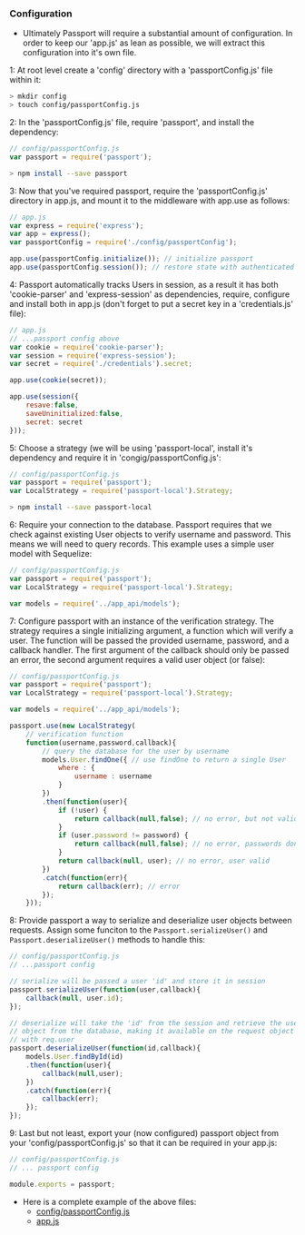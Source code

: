 ### Configuration
* Ultimately Passport will require a substantial amount of configuration. In order to keep our 'app.js' as lean as possible, we will extract this configuration into it's own file.
  
1: At root level create a 'config' directory with a 'passportConfig.js' file within it:
  
```bash
> mkdir config
> touch config/passportConfig.js
```

  
2: In the 'passportConfig.js' file, require 'passport', and install the dependency:
  
  
```javascript
// config/passportConfig.js
var passport = require('passport');
```
  
```bash
> npm install --save passport
```
  
3: Now that you've required passport, require the 'passportConfig.js' directory in app.js, and mount it to the middleware with app.use as follows:
  
```javascript
// app.js
var express = require('express');
var app = express();
var passportConfig = require('./config/passportConfig');

app.use(passportConfig.initialize()); // initialize passport
app.use(passportConfig.session()); // restore state with authenticated session
```
  
4: Passport automatically tracks Users in session, as a result it has both 'cookie-parser' and 'express-session' as dependencies, require, configure and install both in app.js (don't forget to put a secret key in a 'credentials.js' file):
  
  
```javascript
// app.js
// ...passport config above
var cookie = require('cookie-parser');
var session = require('express-session');
var secret = require('./credentials').secret;

app.use(cookie(secret));

app.use(session({
	resave:false,
	saveUninitialized:false,
	secret: secret
}));
```
  
5: Choose a strategy (we will be using 'passport-local', install it's dependency and require it in 'congig/passportConfig.js':
  
  
```javascript
// config/passportConfig.js
var passport = require('passport');
var LocalStrategy = require('passport-local').Strategy;
```
  
```bash
> npm install --save passport-local
```
  
6: Require your connection to the database. Passport requires that we check against existing User objects to verify username and password. This means we will need to query records. This example uses a simple user model with Sequelize:  
  
```javascript
// config/passportConfig.js
var passport = require('passport');
var LocalStrategy = require('passport-local').Strategy;

var models = require('../app_api/models');
```
  
7: Configure passport with an instance of the verification strategy. The strategy requires a single initializing argument, a function which will verify a user. The function will be passed the provided username, password, and a callback handler. The first argument of the callback should only be passed an error, the second argument requires a valid user object (or false):
  
```javascript
// config/passportConfig.js
var passport = require('passport');
var LocalStrategy = require('passport-local').Strategy;

var models = require('../app_api/models');

passport.use(new LocalStrategy(
	// verification function
	function(username,password,callback){
		// query the database for the user by username
		models.User.findOne({ // use findOne to return a single User
			where : {
				username : username
			}
		})
		.then(function(user){
			if (!user) {
				return callback(null,false); // no error, but not valid
			}
			if (user.password != password) {
				return callback(null,false); // no error, passwords don't match
			}
			return callback(null, user); // no error, user valid
		})
		.catch(function(err){
			return callback(err); // error
		});
	}));
```
  
  
8: Provide passport a way to serialize and deserialize user objects between requests. Assign some funciton to the `Passport.serializeUser()` and `Passport.deserializeUser()` methods to handle this:
  
  
```javascript
// config/passportConfig.js
// ...passport config

// serialize will be passed a user 'id' and store it in session
passport.serializeUser(function(user,callback){
	callback(null, user.id);
});

// deserialize will take the 'id' from the session and retrieve the user
// object from the database, making it available on the request object
// with req.user
passport.deserializeUser(function(id,callback){
	models.User.findById(id)
	.then(function(user){
		callback(null,user);
	})
	.catch(function(err){
		callback(err);
	});
});
```
  
9: Last but not least, export your (now configured) passport object from your 'config/passportConfig.js' so that it can be required in your app.js:
  
  
```javascript
// config/passportConfig.js
// ... passport config

module.exports = passport;
```
  
* Here is a complete example of the above files:
  * [config/passportConfig.js](config.js)
  * [app.js](app.js)
